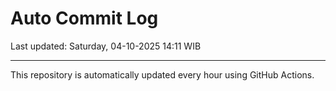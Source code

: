 # Auto Commit Log

Last updated: Saturday, 04-10-2025 14:11 WIB

---

This repository is automatically updated every hour using GitHub Actions.
